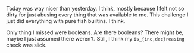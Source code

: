 Today was way nicer than yesterday. I think, mostly because I felt not so dirty for just abusing every thing that was available to me. This challenge I just did everything with pure fish builtins. I think.

Only thing I missed were booleans. Are there booleans? There might be, maybe I just assumed there weren't. Still, I think my `is_{inc,dec}reasing` check was slick.
